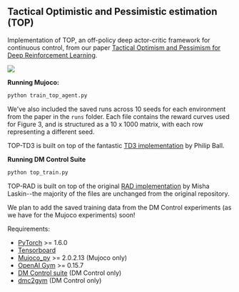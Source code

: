 ## Tactical Optimistic and Pessimistic estimation (TOP)

Implementation of TOP, an off-policy deep actor-critic framework for continuous control, from our paper [Tactical Optimism and Pessimism for Deep Reinforcement Learning](https://arxiv.org/abs/2102.03765). 

![](extras/ant.gif)



**Running Mujoco:**

```python
python train_top_agent.py
```

We've also included the saved runs across 10 seeds for each environment from the paper in the ```runs``` folder. Each file contains the reward curves used for Figure 3, and is structured as a 10 x 1000 matrix, with each row representing a different seed. 

TOP-TD3 is built on top of the fantastic [TD3 implementation](https://github.com/fiorenza2/TD3_PyTorch) by Philip Ball. 

**Running DM Control Suite**

```python
python top_train.py
```

TOP-RAD is built on top of the original [RAD implementation](https://github.com/MishaLaskin/rad) by Misha Laskin--the majority of the files are unchanged from the original repository. 

We plan to add the saved training data from the DM Control experiments (as we have for the Mujoco experiments) soon! 



Requirements:

- [PyTorch](https://pytorch.org/) >= 1.6.0
- [Tensorboard](https://www.tensorflow.org/tensorboard)
- [Mujoco_py](https://github.com/openai/mujoco-py) >= 2.0.2.13 (Mujoco only)
- [OpenAI Gym](https://gym.openai.com/) >= 0.15.7 
- [DM Control suite](https://github.com/deepmind/dm_control) (DM Control only)
- [dmc2gym](https://github.com/denisyarats/dmc2gym) (DM Control only)
